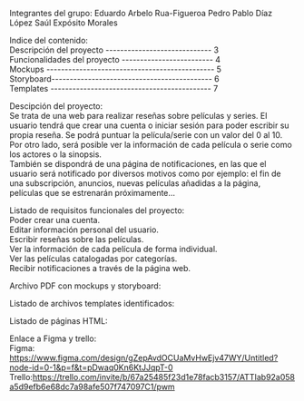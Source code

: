 Integrantes del grupo:
  Eduardo Arbelo Rua-Figueroa
  Pedro Pablo Díaz López
  Saúl Expósito Morales

Indice del contenido:  
  Descripción del proyecto -----------------------------   3  
  Funcionalidades del proyecto -------------------------   4  
  Mockups ----------------------------------------------   5  
  Storyboard--------------------------------------------   6  
  Templates --------------------------------------------   7  

Descipción del proyecto:  
  Se trata de una web para realizar reseñas sobre películas y series. El usuario tendrá que crear una cuenta o iniciar sesión para poder escribir su propia reseña. Se podrá puntuar la película/serie con un valor del 0 al 10.   
  Por otro lado, será posible ver la información de cada película o serie como los actores o la sinopsis.  
  También se dispondrá de una página de notificaciones, en las que el usuario será notificado por diversos motivos como por ejemplo: el fin de una subscripción, anuncios, nuevas películas añadidas a la página, películas que se estrenarán próximamente…   

Listado de requisitos funcionales del proyecto:  
  Poder crear una cuenta.  
  Editar información personal del usuario.  
  Escribir reseñas sobre las películas.  
  Ver la información de cada película de forma individual.  
  Ver las películas catalogadas por categorías.  
  Recibir notificaciones a través de la página web.  

Archivo PDF con mockups y storyboard:  

Listado de archivos templates identificados:  

Listado de páginas HTML:  

Enlace a Figma y trello:  
  Figma: https://www.figma.com/design/gZepAvdOCUaMvHwEjv47WY/Untitled?node-id=0-1&p=f&t=pDwaq0Kn6KtJJqpT-0  
  Trello:https://trello.com/invite/b/67a25485f23d1e78facb3157/ATTIab92a058a5d9efb6e68dc7a98afe507f747097C1/pwm
